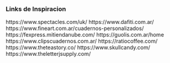 <h3>Links de Inspiracion</h3>
<p>
https://www.spectacles.com/uk/
https://www.dafiti.com.ar/
https://www.fineart.com.ar/cuadernos-personalizados/
https://fexpress.mitiendanube.com/
https://guolis.com.ar/home
https://www.clipscuadernos.com.ar/
https://ratiocoffee.com/
https://www.theteastory.co/
https://www.skullcandy.com/
https://www.theletterjsupply.com/
</p>
